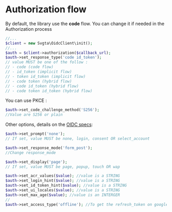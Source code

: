 # Authorization flow

By default, the library use the **code** flow. You can change it if needed in the Authorization process

```php
//...
$client = new Svgta\OidcClient\init();
//...
$auth = $client->authorization($callback_url);
$auth->set_response_type('code id_token');
// value MUST be one of the follow :
// - code (code flow)
// - id_token (implicit flow)
// - token id_token (implicit flow)
// - code token (hybrid flow)
// - code id_token (hybrid flow)
// - code token id_token (hybrid flow)
```

You can use PKCE :&#x20;

```php
$auth->set_code_challenge_method('S256');
//Value are S256 or plain

```

Other options, details on the [OIDC specs](https://openid.net/specs/openid-connect-core-1\_0.html#AuthRequest):&#x20;

```php
$auth->set_prompt('none');
// If set, value MUST be none, login, consent OR select_account

$auth->set_response_mode('form_post');
//Change response_mode

$auth->set_display('page');
// If set, value MUST be page, popup, touch OR wap

$auth->set_acr_values($value); //value is a STRING
$auth->set_login_hint($value); //value is a STRING
$auth->set_id_token_hint($value); //value is a STRING
$auth->set_ui_locales($value); //value is a STRING
$auth->set_max_age($value); //value is an INTERGER
//
$auth->set_access_type('offline'); //To get the refresh_token on google

```

